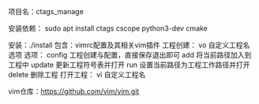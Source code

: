 项目名：ctags_manage

安装依赖：
    sudo apt install ctags cscope python3-dev cmake

安装：./install
包含：vimrc配置及其相关vim插件
工程创建：
    vo 自定义工程名 选项
    选项：
        config  工程创建与配置，直接保存退出即可
        add     将当前路径加入到工程中
        update  更新工程符号表并打开
        run     设置当前路径为工程工作路径并打开
        delete  删除工程
打开工程：
    vi 自定义工程名

vim仓库：https://github.com/vim/vim.git


